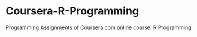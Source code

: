 Coursera-R-Programming
======================

Programming Assignments of Coursera.com online course: R Programming
